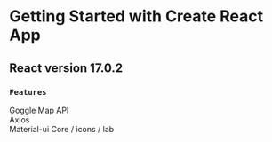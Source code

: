 # Getting Started with Create React App

## React version 17.0.2



### `Features`
Goggle Map API \
Axios\
Material-ui Core / icons / lab
